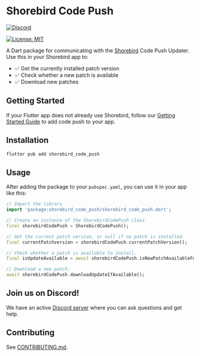 # Shorebird Code Push

[![Discord](https://dcbadge.vercel.app/api/server/shorebird)](https://discord.gg/shorebird)

[![License: MIT][license_badge]][license_link]

A Dart package for communicating with the [Shorebird](https://shorebird.dev)
Code Push Updater. Use this in your Shorebird app to:

- ✅ Get the currently installed patch version
- ✅ Check whether a new patch is available
- ✅ Download new patches

## Getting Started

If your Flutter app does not already use Shorebird, follow our
[Getting Started Guide](https://docs.shorebird.dev/) to add code push to your
app.

## Installation

```sh
flutter pub add shorebird_code_push
```

## Usage

After adding the package to your `pubspec.yaml`, you can use it in your app like
this:

```dart
// Import the library
import 'package:shorebird_code_push/shorebird_code_push.dart';

// Create an instance of the ShorebirdCodePush class
final shorebirdCodePush = ShorebirdCodePush();

// Get the current patch version, or null if no patch is installed.
final currentPatchversion = shorebirdCodePush.currentPatchVersion();

// Check whether a patch is available to install.
final isUpdateAvailable = await shorebirdCodePush.isNewPatchAvailableForDownload();

// Download a new patch.
await shorebirdCodePush.downloadUpdateIfAvailable();
```

## Join us on Discord!

We have an active [Discord server](https://discord.gg/shorebird) where you can
ask questions and get help.

## Contributing

See [CONTRIBUTING.md](CONTRIBUTING.md).

[license_badge]: https://img.shields.io/badge/license-MIT-blue.svg
[license_link]: https://opensource.org/licenses/MIT
